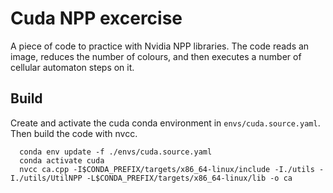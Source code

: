 # Cuda NPP excercise

A piece of code to practice with Nvidia NPP libraries.
The code reads an image, reduces the number of colours, and then executes a number of cellular automaton steps on it.

## Build
Create and activate the cuda conda environment in `envs/cuda.source.yaml`.
Then build the code with nvcc.
```
  conda env update -f ./envs/cuda.source.yaml
  conda activate cuda
  nvcc ca.cpp -I$CONDA_PREFIX/targets/x86_64-linux/include -I./utils -I./utils/UtilNPP -L$CONDA_PREFIX/targets/x86_64-linux/lib -o ca
```
